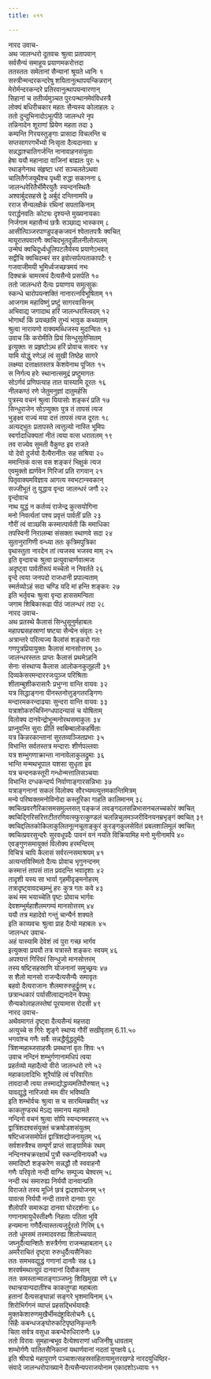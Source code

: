 ```yaml
---
title: ०११

---
```

नारद उवाच-  
अथ जालन्धरो दूतवचः श्रुत्वा प्रतापवान्  
सर्वसैन्यं समाहूय प्रयाणमकरोत्तदा  
ततस्ततः समेतानां सैन्यानां श्रूयते ध्वनिः १  
सस्त्रीन्मन्दरकन्दरेषु शयितानुत्थापयन्किन्नरान्  
मेरोर्मन्दरकन्दरे प्रतिरवानुत्थापयन्वारणान्  
सिहानां च ततीर्व्यमुञ्चत पुरःपन्थानमेवंविधस्त्रै  
लोक्यं बधिरीचकार महतः सैन्यस्य कोलाहलः २  
ततो दुन्दुभिनादोऽभूत्पीठे जालन्धरे नृप  
तन्निनादेन शूराणां प्रियेण महता तदा ३  
कम्पन्ति गिरयस्तुङ्गाः प्रासादा विचलन्ति च  
सप्तसागरगर्भेभ्यो निःसृता दैत्यदानवाः ४  
सन्नद्धाश्चातिगर्जन्ति नानावाहनसंयुताः  
हेषा ययौ महानादा वाजिनां बाह्यतः पुरः ५  
रथाङ्गेनाथ संहृष्टा धरां सञ्चलतेऽथवा  
चालितैर्गजयूथैश्च पृथ्वी रुद्धा सकानना ६  
जालन्धरेरितैर्भीमैरयुतैः स्यन्दनस्थितैः  
अश्वार्बुदसहस्रे द्वे अर्बुदं दन्तिनामपि ७  
रराज सैन्यलक्षैकं रथिनां सपताकिनाम्  
परार्द्धनवतिः कोट्यः दृश्यन्ते मुख्यनायकाः  
निर्जगाम महासैन्यं छत्रैः सञ्छाद्य भास्करम् ८  
आसीत्पिञ्जरपाण्डुपङ्कजवनं श्वेतातपत्रैः क्वचित्  
मायूरातपवारणैः क्वचिदभूतदुन्नीलनीलोत्पलम्  
उन्मेघं क्वचिदूर्ध्वधूलिपटलैर्यस्य प्रयाणेऽभवत्  
सद्वीचि क्वचिदम्बरं सर इवोत्सर्पत्पताकापटैः ९  
गजवाजीमयी भूमिर्ध्वजच्छत्रमयं नभः  
दिक्चक्रं चामरमयं दैत्यसैन्ये प्रसर्पति १०  
ततो जालन्धरो दैत्यः प्रयाणाय समुत्सुकः  
स्कन्धे चारोपयन्शक्तिं नानारत्नविभूषिताम् ११  
आजगाम महाविष्णुं प्रष्टुं सागरवासिनम्  
अभिवाद्य जगादाथ हरिं जालन्धरस्त्विदम् १२  
भोगार्थां किं प्रयच्छामि तुभ्यं भावुक कथ्यताम्  
श्रुत्वा नारायणो वाक्यमब्धिजस्य मुदान्वितः १३  
उवाच किं करोमीति प्रियं सिन्धुसुतेप्सितम्  
इत्युक्तः स प्रहृष्टोऽथ हरिं प्रोवाच सत्वरः १४  
यामि योद्धुं रणेऽहं त्वं सुखी तिष्ठेह सागरे  
लक्ष्म्या दत्ताक्षतस्तत्र केशवेनाथ पूजितः १५  
स निर्गत्य हरेः स्थानात्समुद्रं प्रष्टुमागतः  
सोऽर्णवं प्रणिपत्याह तात यास्यामि दूरतः १६  
नीलकण्ठं रणे जेतुमनुज्ञां दातुमर्हसि  
पुत्रस्य वचनं श्रुत्वा यियासोः शङ्करं प्रति १७  
सिन्धुराजेन सोऽप्युक्तः पुत्र तं तापसं त्यज  
भुङ्क्ष्व राज्यं मया दत्तं तापसं त्यज दूरतः १८  
अत्यद्भुतः प्रतापस्ते त्वत्तुल्यो नास्ति भूमिपः  
स्वर्गादाधिक्यतां नीतं त्वया वत्स धरातलम् १९  
तव राज्येव सुमती वैकुण्ठ इव राजते  
यो देवो दुर्जयो दैत्यैरानीतः सह सश्रिया २०  
ममान्तिकं वत्स वस शङ्करं भिक्षुकं त्यज  
एवमुक्तो ह्यर्णवेन गिरिजां प्रति रागवान् २१  
पितृवाक्यमविज्ञाय आगत्य स्वभटान्स्वकान्  
सज्जीभूतं तु युद्धाय वृन्दा जालन्धरं जगौ २२  
वृन्दोवाच  
नाथ युद्धं न कर्तव्यं राजेन्द्र कुत्सयोगिना  
मनो निवर्त्यतां पश्य प्रवृत्तं पार्वतीं प्रति २३  
गौरीं त्वं वाञ्छसि कस्मात्पार्वती किं ममाधिका  
तपस्विनी निरालम्बा संसक्ता स्थाणवे सदा २४  
सुतानुरागिणी वन्ध्या ततः कृत्रिमपुत्रिका  
वृथास्तुता नारदेन तां त्यजस्व भजस्व माम् २५  
इति वृन्दावचः श्रुत्वा प्रत्युवाचार्णवात्मजः  
अदृष्ट्वा पार्वतीरूपं मच्चेतो न निवर्तते २६  
वृन्दे त्वया जनपदो राजधानी प्रपाल्यताम्  
स्मर्तव्योऽहं सदा चण्डि यदि मां हन्ति शङ्करः २७  
इति भर्तृवचः श्रुत्वा वृन्दा हाससमन्विता  
जगाम शिबिकारूढा पीठं जालन्धरं तदा २८  
नारद उवाच-  
अथ प्रतस्थे कैलासं सिन्धुसूनुर्महाबलः  
महापद्मसहस्राणां षष्ट्या सैन्येन संवृतः २९  
अत्रान्तरे परित्यज्य कैलांसं शङ्करो गतः  
गणपुत्रप्रियायुक्तः कैलासं मानसोत्तरम् ३०  
जालन्धरस्ततः प्राप्तः कैलासं प्रथमेऽहनि  
सेनाः संस्थाप्य कैलास आलोकनकुतूहली ३१  
दिव्यकेसरमन्दाररजःपुञ्ज परिश्रिताः  
शीताम्बुशीकरासारैः प्रभुग्ना वान्ति वायवः ३२  
यत्र सिद्धाङ्गना पीनस्तनोत्तुङ्गतरङ्गिणः  
मन्दारमकरन्दाढ्याः सुन्दरा वान्ति वायवः ३३  
यत्राशोकरुचिस्निग्धपादन्यासं च योषिताम्  
विलोक्य दानवेन्द्रोभून्मनोरथसमाकुलः ३४  
प्राप्नुवन्ति सुराः प्रीतिं स्वबिम्बालोकहर्षिताः  
यत्र किन्नरकान्तानां सुरतव्यञ्जितप्रभाः ३५  
विभान्ति सर्वतस्तत्र मन्दाराः शीर्णपल्लवाः  
यत्र शम्भुगणाक्रान्ता नानावेलाकुलद्रुमाः ३६  
भान्ति मन्मथभूपाल यशसा सुधृता इव  
यत्र चन्दनकस्तूरी गन्धोन्मत्तालिसञ्चयाः  
विभान्ति दग्धकन्दर्प्प निर्वाणाङ्गारसन्निभाः ३७  
यत्राङ्गनानां सकलं विलोक्य सौरभ्यमत्युत्तमकान्तिमित्रम्  
मन्ये परिष्वक्तमनोविनोदा कस्तूरिका गाहति कालिमानम् ३८  
क्वचित्प्रवरगैरिकासमसमुल्लसत् पङ्कजं लवङ्गदलसन्निभासनचलच्चकोरं क्वचित्  
क्वचिद्गिरिसरित्तटीतरणिवत्स्फुरत्कुण्डलं चलन्निचुलमञ्जरीविनयनम्रभृङ्गं क्वचित् ३९  
क्वचिद्दलितकोकिलाकुलितनूत्नचूताङ्कुरं कुरङ्गकुलसेवितं प्रबलशालिमूलं क्वचित्  
क्वचित्प्रवरसुन्दरैः सुरवधूपदैः पावनं वनं नयति विक्रियामिह मनो मुनीनामपि ४०  
एवङ्गुणसमायुक्तं विलोक्य हरमन्दिरम्  
विचित्रं चापि कैलासं सर्वरत्नसमाश्रयम् ४१  
अत्यन्तविस्मितो दैत्यः प्रोवाच भृगुनन्दनम्  
कस्मात्तं तापसं तात प्रवदन्ति भवादृशाः ४२  
तादृशी यस्य सा भार्या गृहमीदृङ्मनोहरम्  
तत्रादृष्ट्वावदच्छम्भुं हरः कुत्र गतः कवे ४३  
कथं मम भयाच्चेति पृष्टः प्रोवाच भार्गवः  
देवशम्भुर्महाशैलमगम्यं मानसोत्तरम् ४४  
ययौ तत्र महादेवो गन्तुं चान्यैर्न शक्यते  
इति काव्यवचः श्रुत्वा प्राह दैत्यो महाबलः ४५  
जालन्धर उवाच-  
अहं यास्यामि देवेशं त्वं पुरा गच्छ भार्गव  
इत्युक्त्वा प्रययौ तत्र यत्रास्ते शङ्करः स्वयम् ४६  
अपश्यत्तं गिरिवरं सिन्धुजो मानसोत्तरम्  
तस्य षष्टिसहस्राणि योजनानां समुच्छ्रयः ४७  
स शैलो मानसो राजन्दैत्यसैन्यैः समावृतः  
बहवो दैत्यराजानः शैलमारुरुहुर्द्रुतम् ४८  
छत्रान्धकारं पर्यासीत्वाद्यनादेन वेपथुः  
सैन्यकोलाहलस्तेषां पूरयामास रोदसी ४९  
नारद उवाच-  
अथैवमागतं दृष्ट्वा दैत्यसैन्यं महत्तदा  
अत्युच्चे स गिरेः शृङ्गे स्थाप्य गौरीं सखीवृताम् 6.11.५०  
भगवांश्च गणैः सर्वैः सन्नद्धैर्युद्धदुर्मदैः  
त्रिंशन्महाब्जसाहस्रैः प्रमथानां वृतः शिवः ५१  
उवाच नन्दिनं शम्भुर्गणानामधिपं त्वया  
प्रहर्तव्यो महादैत्यो वीरो जालन्धरो रणे ५२  
महाकालादिभिः शूरैर्याहि त्वं परिवारितः  
तावदाजौ त्वया तस्माद्योद्धव्यमतिपौरुषात् ५३  
यावद्युद्धे नारिजयो मम वीर भविष्यति  
इति शम्भोर्वचः श्रुत्वा स च सारथिमब्रवीत् ५४  
काकतुण्डरथं मेऽद्य समानय महामते  
नन्दिनो वचनं श्रुत्वा सोपि स्यन्दनमाहरत् ५५  
द्वात्रिंशदश्वसंयुक्तं चक्रषोडशसंयुतम्  
षष्टिध्वजसमोपेतं द्वात्रिंशद्योजनायुतम् ५६  
सर्वशस्त्रैश्च सम्पूर्णं प्राप्तं साङ्ग्रामिकं रथम्  
नन्दिनश्चक्ररक्षार्थं पुत्रौ स्कन्दविनायकौ ५७  
समादिष्टौ शङ्करेण सन्नद्धौ तौ स्ववाहनौ  
गणैः परिवृतो नन्दी वाग्भिः सम्पूज्य चेश्वरम् ५८  
नन्दी रथं समारुह्य निर्ययौ दानवान्प्रति  
विराजते तस्य मूर्ध्नि छत्रं द्वादशयोजनम् ५९  
यावत्स निर्ययौ नन्दी तावत्ते दानवाः पुरः  
शैलोपरि समारूढा दानवा घोरदर्शनाः ६०  
गणानामायुधैस्तीक्ष्णैः निहताः पतिता भुवि  
हन्यमाना गणैर्दैत्यास्तत्यजुर्दूरतो गिरिम् ६१  
ततो धूमसमं तस्मादवरुह्य शिलोच्चयात्  
जघ्नुर्दैत्यान्शितैः शस्त्रैर्गणा राजन्महाबलान् ६२  
अमरैराचितं दृष्ट्वा रुरुधुर्दैत्यसैनिकाः  
ततः समभवद्युद्धं गणानां दानवैः सह ६३  
शरवर्षमथात्युग्रं दानवानां दिवौकसाम्  
ततः समस्तान्मातङ्गाञ्जघ्नुः शिखिमुखा रणे ६४  
रथान्हयान्पदातींश्च काकतुण्डा महाबलाः  
हतानां दैत्यसङ्घान्नां सङ्गरे भृशमायिनाम् ६५  
शिरोभिर्गगनं व्याप्तं प्रहसद्भिर्भयावहैः  
मुक्तकेशारुणमुखैर्भीमदंष्ट्राविलोचनैः ६६  
सिंहैः कबन्धजङ्घोरुकटिपृष्ठनिकृन्तनैः  
चिता सर्वत्र वसुधा कबन्धैरुधिरारुणैः ६७  
ततो विरावः सुमहान्बभूव दैत्येश्वराणां ध्वजिनीषु धावताम्  
शम्भोर्गणैः पातितसैनिकानां यथार्णवानां नदतां युगक्षये ६८  
इति श्रीपाद्मे महापुराणे पञ्चाशत्सहस्रसंहितायामुत्तरखण्डे नारदयुधिष्ठिर-  
संवादे जालन्धरोपाख्याने दैत्यसैन्यपराजयोनाम एकादशोऽध्यायः ११
